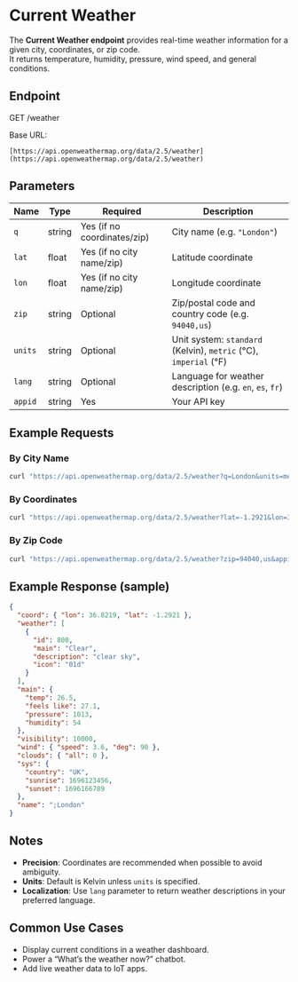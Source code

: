 # Current Weather

The **Current Weather endpoint** provides real-time weather information for a given city, coordinates, or zip code.  
It returns temperature, humidity, pressure, wind speed, and general conditions.


##  Endpoint

GET /weather

Base URL:
```
[https://api.openweathermap.org/data/2.5/weather](https://api.openweathermap.org/data/2.5/weather)

````


##  Parameters


| Name      | Type   | Required | Description |
|-----------|--------|----------|-------------|
| `q`       | string | Yes (if no coordinates/zip) | City name (e.g. `"London"`) |
| `lat`     | float  | Yes (if no city name/zip)   | Latitude coordinate |
| `lon`     | float  | Yes (if no city name/zip)   | Longitude coordinate |
| `zip`     | string | Optional | Zip/postal code and country code (e.g. `94040,us`) |
| `units`   | string | Optional | Unit system: `standard` (Kelvin), `metric` (°C), `imperial` (°F) |
| `lang`    | string | Optional | Language for weather description (e.g. `en`, `es`, `fr`) |
| `appid`   | string | Yes      | Your API key |



##  Example Requests

### By City Name
```bash
curl "https://api.openweathermap.org/data/2.5/weather?q=London&units=metric&appid=YOUR_API_KEY"
````

### By Coordinates

```bash
curl "https://api.openweathermap.org/data/2.5/weather?lat=-1.2921&lon=36.8219&appid=YOUR_API_KEY"
```

### By Zip Code

```bash
curl "https://api.openweathermap.org/data/2.5/weather?zip=94040,us&appid=YOUR_API_KEY"
```



## Example Response (sample)

```json
{
  "coord": { "lon": 36.8219, "lat": -1.2921 },
  "weather": [
    {
      "id": 800,
      "main": "Clear",
      "description": "clear sky",
      "icon": "01d"
    }
  ],
  "main": {
    "temp": 26.5,
    "feels like": 27.1,
    "pressure": 1013,
    "humidity": 54
  },
  "visibility": 10000,
  "wind": { "speed": 3.6, "deg": 90 },
  "clouds": { "all": 0 },
  "sys": {
    "country": "UK",
    "sunrise": 1696123456,
    "sunset": 1696166789
  },
  "name": ";London"
}
```


##  Notes

* **Precision**: Coordinates are recommended when possible to avoid ambiguity.
* **Units**: Default is Kelvin unless `units` is specified.
* **Localization**: Use `lang` parameter to return weather descriptions in your preferred language.


##  Common Use Cases

* Display current conditions in a weather dashboard.
* Power a “What’s the weather now?” chatbot.
* Add live weather data to IoT apps.
